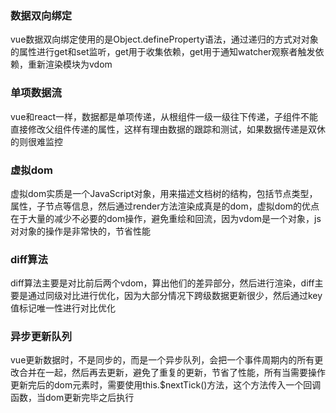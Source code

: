 ### 数据双向绑定

vue数据双向绑定使用的是Object.defineProperty语法，通过递归的方式对对象的属性进行get和set监听，get用于收集依赖，get用于通知watcher观察者触发依赖，重新渲染模块为vdom

### 单项数据流

vue和react一样，数据都是单项传递，从根组件一级一级往下传递，子组件不能直接修改父组件传递的属性，这样有理由数据的跟踪和测试，如果数据传递是双休的则很难监控

### 虚拟dom

虚拟dom实质是一个JavaScript对象，用来描述文档树的结构，包括节点类型，属性，子节点等信息，然后通过render方法渲染成真是的dom，虚拟dom的优点在于大量的减少不必要的dom操作，避免重绘和回流，因为vdom是一个对象，js对对象的操作是非常快的，节省性能

### diff算法

diff算法主要是对比前后两个vdom，算出他们的差异部分，然后进行渲染，diff主要是通过同级对比进行优化，因为大部分情况下跨级数据更新很少，然后通过key值标记唯一性进行对比优化

### 异步更新队列

vue更新数据时，不是同步的，而是一个异步队列，会把一个事件周期内的所有更改合并在一起，然后再去更新，避免了重复的更新，节省了性能，所有当需要操作更新完后的dom元素时，需要使用this.$nextTick()方法，这个方法传入一个回调函数，当dom更新完毕之后执行

